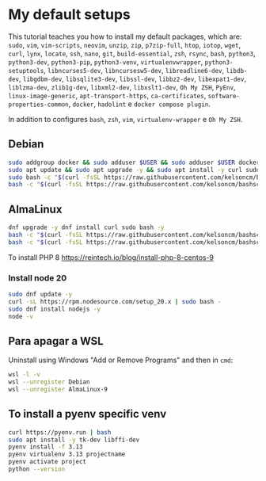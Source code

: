 # My default setups

This tutorial teaches you how to install my default packages, which are: `sudo`, `vim`, `vim-scripts`, `neovim`, `unzip`, `zip`, `p7zip-full`, `htop`, `iotop`, `wget`, `curl`, `lynx`, `locate`, `ssh`, `nano`, `git`, `build-essential`, `zsh`, `rsync`, `bash`, `python3`, `python3-dev`, `python3-pip`, `python3-venv`, `virtualenvwrapper`, `python3-setuptools`, `libncurses5-dev`, `libncursesw5-dev`, `libreadline6-dev`, `libdb-dev`, `libgdbm-dev`, `libsqlite3-dev`, `libssl-dev`, `libbz2-dev`, `libexpat1-dev`, `liblzma-dev`, `zlib1g-dev`, `libxml2-dev`, `libxslt1-dev`, `Oh My ZSH`, `PyEnv`, `linux-image-generic`, `apt-transport-https`, `ca-certificates`, `software-properties-common`, `docker`, `hadolint` e `docker compose plugin`.

In addition to configures `bash`, `zsh`, `vim`, `virtualenv-wrapper` e `Oh My ZSH`.


## Debian

```bash
sudo addgroup docker && sudo adduser $USER && sudo adduser $USER docker
sudo apt update && sudo apt upgrade -y && sudo apt install -y curl sudo bash && cat /etc/os-release && cat /etc/debian_version
sudo bash -c "$(curl -fsSL https://raw.githubusercontent.com/kelsoncm/bashscripts/refs/heads/main/setup_debian_root.sh)"
bash -c "$(curl -fsSL https://raw.githubusercontent.com/kelsoncm/bashscripts/refs/heads/main/setup_debian_user.sh)"
```

## AlmaLinux
```bash
dnf upgrade -y dnf install curl sudo bash -y
bash -c "$(curl -fsSL https://raw.githubusercontent.com/kelsoncm/bashscripts/refs/heads/main/setup_alma_root.sh)"
bash -c "$(curl -fsSL https://raw.githubusercontent.com/kelsoncm/bashscripts/refs/heads/main/setup_debian_user.sh)"
```

To install PHP 8 https://reintech.io/blog/install-php-8-centos-9

### Install node 20
```bash
sudo dnf update -y
curl -sL https://rpm.nodesource.com/setup_20.x | sudo bash -
sudo dnf install nodejs -y
node -v
```

## Para apagar a WSL
Uninstall using Windows "Add or Remove Programs" and then in `cmd`:

```bash
wsl -l -v
wsl --unregister Debian
wsl --unregister AlmaLinux-9
```

## To install a pyenv specific venv

```bash
curl https://pyenv.run | bash
sudo apt install -y tk-dev libffi-dev
pyenv install -f 3.13
pyenv virtualenv 3.13 projectname
pyenv activate project
python --version
```
